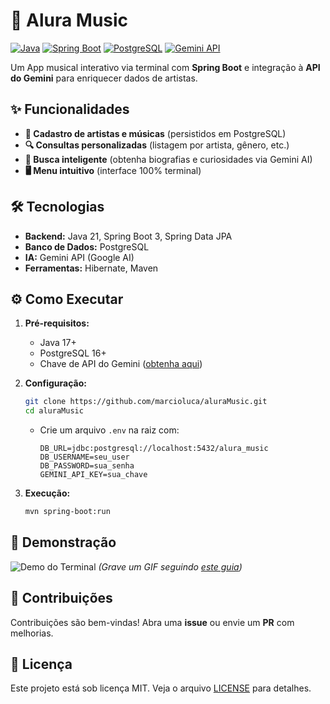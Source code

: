 # 🎵 Alura Music

[![Java](https://img.shields.io/badge/Java-21-%23ED8B00?logo=openjdk)](https://www.java.com/)
[![Spring Boot](https://img.shields.io/badge/Spring_Boot-3.1.5-%236DB33F?logo=spring)](https://spring.io/projects/spring-boot)
[![PostgreSQL](https://img.shields.io/badge/PostgreSQL-17-%23316192?logo=postgresql)](https://www.postgresql.org/)
[![Gemini API](https://img.shields.io/badge/Gemini_API-1.5-%23FF6F00?logo=google)](https://ai.google.dev/)

Um App musical interativo via terminal com **Spring Boot** e integração à **API do Gemini** para enriquecer dados de artistas.

## ✨ Funcionalidades

- **🎤 Cadastro de artistas e músicas** (persistidos em PostgreSQL)
- **🔍 Consultas personalizadas** (listagem por artista, gênero, etc.)
- **🤖 Busca inteligente** (obtenha biografias e curiosidades via Gemini AI)
- **🖥️ Menu intuitivo** (interface 100% terminal)

## 🛠️ Tecnologias

- **Backend:** Java 21, Spring Boot 3, Spring Data JPA
- **Banco de Dados:** PostgreSQL
- **IA:** Gemini API (Google AI)
- **Ferramentas:** Hibernate, Maven

## ⚙️ Como Executar

1. **Pré-requisitos:**
   - Java 17+
   - PostgreSQL 16+
   - Chave de API do Gemini ([obtenha aqui](https://ai.google.dev/))

2. **Configuração:**
   ```bash
   git clone https://github.com/marcioluca/aluraMusic.git
   cd aluraMusic
   ```
   - Crie um arquivo `.env` na raiz com:
     ```
     DB_URL=jdbc:postgresql://localhost:5432/alura_music
     DB_USERNAME=seu_user
     DB_PASSWORD=sua_senha
     GEMINI_API_KEY=sua_chave
     ```

3. **Execução:**
   ```bash
   mvn spring-boot:run
   ```

## 📸 Demonstração

![Demo do Terminal](link_para_gif_ou_imagem.gif) *(Grave um GIF seguindo [este guia](https://github.com/marcioluca/aluraMusic#como-gravar-um-demo))*

## 🤝 Contribuições

Contribuições são bem-vindas! Abra uma **issue** ou envie um **PR** com melhorias.

## 📄 Licença

Este projeto está sob licença MIT. Veja o arquivo [LICENSE](LICENSE) para detalhes.
```
